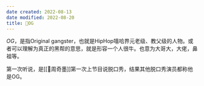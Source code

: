 ```yaml
---
date created: 2022-08-13
date modified: 2022-08-20
title: 🐤OG
---
```


_OG_，是指Original gangster，也就是HipHop嘻哈界元老级、教父级的人物。或者可以理解为真正的黑帮的意思，就是形容一个人很牛。也意为大哥大，大佬，鼻祖等。

第一次听说，是[[🧑周奇墨]]第一次上节目说脱口秀，结果其他脱口秀演员都称他是OG。
